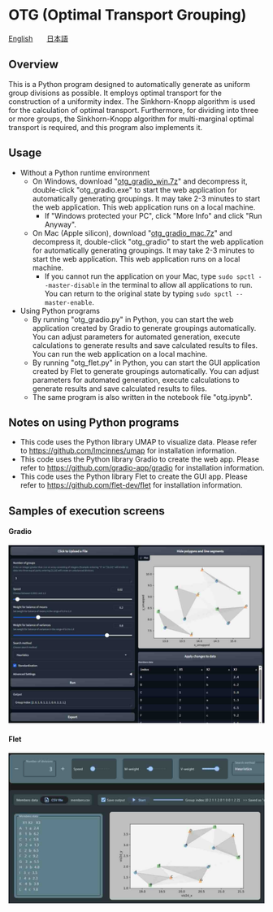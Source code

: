 # OTG (Optimal Transport Grouping)

[English](README.en.md) &nbsp;&nbsp;&nbsp;&nbsp;&nbsp; [日本語](README.jp.md)

## Overview
This is a Python program designed to automatically generate as uniform group divisions as possible. It employs optimal transport for the construction of a uniformity index. The Sinkhorn-Knopp algorithm is used for the calculation of optimal transport. Furthermore, for dividing into three or more groups, the Sinkhorn-Knopp algorithm for multi-marginal optimal transport is required, and this program also implements it.

## Usage
- Without a Python runtime environment
    - On Windows, download "[otg_gradio_win.7z](https://github.com/tanaken-basis/otg/raw/main/otg_gradio_win.7z)" and decompress it, double-click "otg_gradio.exe" to start the web application for automatically generating groupings. It may take 2-3 minutes to start the web application. This web application runs on a local machine.
        - If "Windows protected your PC", click "More Info" and click "Run Anyway".
    - On Mac (Apple silicon), download "[otg_gradio_mac.7z](https://github.com/tanaken-basis/otg/raw/main/otg_gradio_mac.7z)" and decompress it, double-click "otg_gradio" to start the web application for automatically generating groupings. It may take 2-3 minutes to start the web application. This web application runs on a local machine.
        - If you cannot run the application on your Mac, type `sudo spctl --master-disable` in the terminal to allow all applications to run. You can return to the original state by typing `sudo spctl --master-enable`.
- Using Python programs
    - By running "otg_gradio.py" in Python, you can start the web application created by Gradio to generate groupings automatically. You can adjust parameters for automated generation, execute calculations to generate results and save calculated results to files. You can run the web application on a local machine.
    - By running "otg_flet.py" in Python, you can start the GUI application created by Flet to generate groupings automatically. You can adjust parameters for automated generation, execute calculations to generate results and save calculated results to files.
    - The same program is also written in the notebook file "otg.ipynb". 

## Notes on using Python programs
- This code uses the Python library UMAP to visualize data. Please refer to https://github.com/lmcinnes/umap for installation information.
- This code uses the Python library Gradio to create the web app. Please refer to https://github.com/gradio-app/gradio for installation information.
- This code uses the Python library Flet to create the GUI app. Please refer to https://github.com/flet-dev/flet for installation information.

## Samples of execution screens

#### Gradio
![alt text](otg_gradio-1.jpg)

#### Flet
![alt text](otg_flet-1.jpg)
